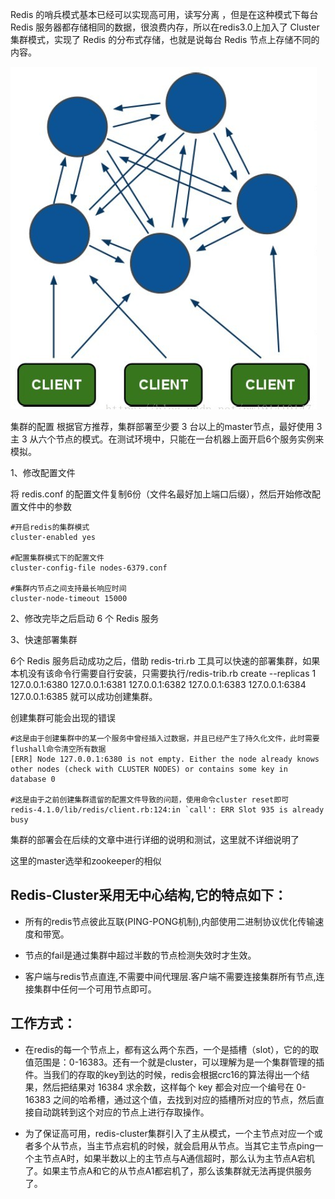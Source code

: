 Redis 的哨兵模式基本已经可以实现高可用，读写分离 ，但是在这种模式下每台 Redis 服务器都存储相同的数据，很浪费内存，所以在redis3.0上加入了 Cluster 集群模式，实现了 Redis 的分布式存储，也就是说每台 Redis 节点上存储不同的内容。

![Image text](img/1585572059.jpg)

集群的配置
根据官方推荐，集群部署至少要 3 台以上的master节点，最好使用 3 主 3 从六个节点的模式。在测试环境中，只能在一台机器上面开启6个服务实例来模拟。

1、修改配置文件

将 redis.conf 的配置文件复制6份（文件名最好加上端口后缀），然后开始修改配置文件中的参数
```
#开启redis的集群模式
cluster-enabled yes

#配置集群模式下的配置文件
cluster-config-file nodes-6379.conf

#集群内节点之间支持最长响应时间
cluster-node-timeout 15000
```

2、修改完毕之后启动 6 个 Redis 服务

3、快速部署集群

6个 Redis 服务启动成功之后，借助 redis-tri.rb 工具可以快速的部署集群，如果本机没有该命令行需要自行安装，只需要执行/redis-trib.rb create --replicas 1 127.0.0.1:6380 127.0.0.1:6381 127.0.0.1:6382 127.0.0.1:6383 127.0.0.1:6384 127.0.0.1:6385 就可以成功创建集群。

创建集群可能会出现的错误
```
#这是由于创建集群中的某一个服务中曾经插入过数据，并且已经产生了持久化文件，此时需要flushall命令清空所有数据
[ERR] Node 127.0.0.1:6380 is not empty. Either the node already knows other nodes (check with CLUSTER NODES) or contains some key in database 0

#这是由于之前创建集群遗留的配置文件导致的问题，使用命令cluster reset即可
redis-4.1.0/lib/redis/client.rb:124:in `call': ERR Slot 935 is already busy
```
集群的部署会在后续的文章中进行详细的说明和测试，这里就不详细说明了

这里的master选举和zookeeper的相似

## Redis-Cluster采用无中心结构,它的特点如下：

* 所有的redis节点彼此互联(PING-PONG机制),内部使用二进制协议优化传输速度和带宽。

* 节点的fail是通过集群中超过半数的节点检测失效时才生效。

* 客户端与redis节点直连,不需要中间代理层.客户端不需要连接集群所有节点,连接集群中任何一个可用节点即可。

## 工作方式：

* 在redis的每一个节点上，都有这么两个东西，一个是插槽（slot），它的的取值范围是：0-16383。还有一个就是cluster，可以理解为是一个集群管理的插件。当我们的存取的key到达的时候，redis会根据crc16的算法得出一个结果，然后把结果对 16384 求余数，这样每个 key 都会对应一个编号在 0-16383 之间的哈希槽，通过这个值，去找到对应的插槽所对应的节点，然后直接自动跳转到这个对应的节点上进行存取操作。

* 为了保证高可用，redis-cluster集群引入了主从模式，一个主节点对应一个或者多个从节点，当主节点宕机的时候，就会启用从节点。当其它主节点ping一个主节点A时，如果半数以上的主节点与A通信超时，那么认为主节点A宕机了。如果主节点A和它的从节点A1都宕机了，那么该集群就无法再提供服务了。

